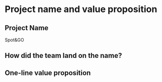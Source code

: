 # Project name and value proposition

## Project Name
Spot&GO

## How did the team land on the name?

## One-line value proposition 